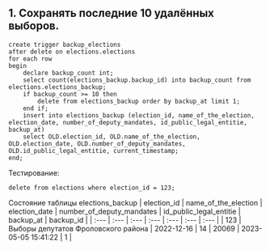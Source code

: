 ## 1. Сохранять последние 10 удалённых выборов.
```
create trigger backup_elections
after delete on elections.elections
for each row
begin
    declare backup_count int;
    select count(elections_backup.backup_id) into backup_count from elections.elections_backup;
    if backup_count >= 10 then
        delete from elections_backup order by backup_at limit 1;
    end if;
    insert into elections_backup (election_id, name_of_the_election, election_date, number_of_deputy_mandates, id_public_legal_entitie, backup_at)
    select OLD.election_id, OLD.name_of_the_election, OLD.election_date, OLD.number_of_deputy_mandates, OLD.id_public_legal_entitie, current_timestamp;
end;
```
Тестирование:
```
delete from elections where election_id = 123;
```
Состояние таблицы elections_backup
| election\_id | name\_of\_the\_election | election\_date | number\_of\_deputy\_mandates | id\_public\_legal\_entitie | backup\_at | backup\_id |
| :--- | :--- | :--- | :--- | :--- | :--- | :--- |
| 123 | Выборы депутатов Фроловского района | 2022-12-16 | 14 | 20069 | 2023-05-05 15:41:22 | 1 |
